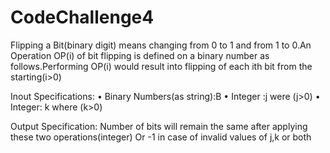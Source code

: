 # CodeChallenge4
Flipping a Bit(binary digit) means changing from 0 to 1 and from 1 to 0.An Operation OP(i) of bit flipping is defined on a binary number as follows.Performing OP(i) would result into flipping of each ith bit from the starting(i>0)

Inout Specifications:
•	Binary Numbers(as string):B
•	Integer :j were (j>0)
•	Integer: k where (k>0)

Output Specification:
Number of bits will remain the same after applying these two operations(integer)
Or 
-1 in case of invalid values of j,k or both 

